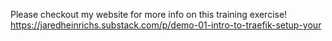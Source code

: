 Please checkout my website for more info on this training exercise!
https://jaredheinrichs.substack.com/p/demo-01-intro-to-traefik-setup-your